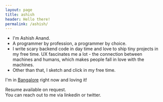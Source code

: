 ```yaml
---
layout: page
title: ashish
header: Hello there!
permalink: /ashish/
---
```


* I'm Ashish Anand.
* A programmer by profession, a programmer by choice.
* I write scary backend code in day time and love to ship tiny projects in my free time. UX fascinates me a lot - the connection between machines and humans, which makes people fall in love with the machines.
* Other than that, I sketch and click in my free time.

I'm in [Bangalore](https://goo.gl/maps/P2PFix2sbbE2) right now and loving it!

Resume available on request.  
You can reach out to me via linkedin or twitter.
